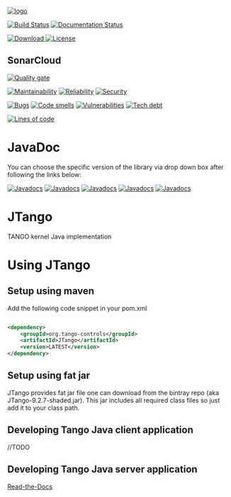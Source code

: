 [![logo](http://www.tango-controls.org/static/tango/img/logo_tangocontrols.png)](http://www.tango-controls.org)



[![Build Status](https://travis-ci.org/tango-controls/JTango.svg?branch=jtango-9-lts)](https://travis-ci.org/tango-controls/JTango)
[![Documentation Status](https://readthedocs.org/projects/jtango/badge/?version=jtango-9-lts)](http://jtango.readthedocs.io/en/jtango-9-lts/?badge=jtango-9-lts)

[ ![Download](https://api.bintray.com/packages/tango-controls/jtango/JTango/images/download.svg) ](https://bintray.com/tango-controls/jtango/JTango/_latestVersion)
[![License](https://img.shields.io/badge/license-LGPL--3.0-blue.svg)](https://github.com/tango-controls/JTango/blob/jtango-9-lts/LICENSE)

## SonarCloud

[![Quality gate](https://sonarcloud.io/api/project_badges/measure?project=org.tango-controls%3AJTango-root%3Ajtango-9-lts&metric=alert_status)](https://sonarcloud.io/dashboard?id=org.tango-controls%3AJTango-root%3Ajtango-9-lts)

[![Maintainability](https://sonarcloud.io/api/project_badges/measure?project=org.tango-controls%3AJTango-root%3Ajtango-9-lts&metric=sqale_rating)](https://sonarcloud.io/dashboard?id=org.tango-controls%3AJTango-root%3Ajtango-9-lts)
[![Reliability](https://sonarcloud.io/api/project_badges/measure?project=org.tango-controls%3AJTango-root%3Ajtango-9-lts&metric=reliability_rating)](https://sonarcloud.io/dashboard?id=org.tango-controls%3AJTango-root%3Ajtango-9-lts)
[![Security](https://sonarcloud.io/api/project_badges/measure?project=org.tango-controls%3AJTango-root%3Ajtango-9-lts&metric=security_rating)](https://sonarcloud.io/dashboard?id=org.tango-controls%3AJTango-root%3Ajtango-9-lts)

[![Bugs](https://sonarcloud.io/api/project_badges/measure?project=org.tango-controls%3AJTango-root%3Ajtango-9-lts&metric=bugs)](https://sonarcloud.io/dashboard?id=org.tango-controls%3AJTango-root%3Ajtango-9-lts)
[![Code smells](https://sonarcloud.io/api/project_badges/measure?project=org.tango-controls%3AJTango-root%3Ajtango-9-lts&metric=code_smells)](https://sonarcloud.io/dashboard?id=org.tango-controls%3AJTango-root%3Ajtango-9-lts)
[![Vulnerabilities](https://sonarcloud.io/api/project_badges/measure?project=org.tango-controls%3AJTango-root%3Ajtango-9-lts&metric=vulnerabilities)](https://sonarcloud.io/dashboard?id=org.tango-controls%3AJTango-root%3Ajtango-9-lts)
[![Tech debt](https://sonarcloud.io/api/project_badges/measure?project=org.tango-controls%3AJTango-root%3Ajtango-9-lts&metric=sqale_index)](https://sonarcloud.io/dashboard?id=org.tango-controls%3AJTango-root%3Ajtango-9-lts)


[![Lines of code](https://sonarcloud.io/api/project_badges/measure?project=org.tango-controls%3AJTango-root%3Ajtango-9-lts&metric=ncloc)](https://sonarcloud.io/dashboard?id=org.tango-controls%3AJTango-root%3Ajtango-9-lts)

# JavaDoc

You can choose the specific version of the library via drop down box after following the links below:

[![Javadocs](http://javadoc.io/badge/org.tango-controls/JTangoServer.svg?color=yellowgreen&label=JTangoServer)](http://javadoc.io/doc/org.tango-controls/JTangoServer)
[![Javadocs](http://javadoc.io/badge/org.tango-controls/JTangoClientLang.svg?label=JTangoClientLang&color=blue)](http://javadoc.io/doc/org.tango-controls/JTangoClientLang)
[![Javadocs](http://javadoc.io/badge/org.tango-controls/JTangoCommons.svg?color=yellow&label=JTangoCommons)](http://javadoc.io/doc/org.tango-controls/JTangoCommons)
[![Javadocs](http://javadoc.io/badge/org.tango-controls/TangORB.svg?color=orange&label=TangORB)](http://javadoc.io/doc/org.tango-controls/TangORB)
[![Javadocs](http://javadoc.io/badge/org.tango-controls/JavaTangoIDL.svg?color=lightgrey&label=JavaTangoIDL)](http://javadoc.io/doc/org.tango-controls/JavaTangoIDL)


# JTango

TANGO kernel Java implementation

# Using JTango

## Setup using maven

Add the following code snippet in your pom.xml


```xml

<dependency>
    <groupId>org.tango-controls</groupId>
    <artifactId>JTango</artifactId>
    <version>LATEST</version>
</dependency>

```

## Setup using fat jar

JTango provides fat jar file one can download from the bintray repo (aka JTango-9.2.7-shaded.jar). This jar includes all required class files so just add it to your class path.

## Developing Tango Java client application

//TODO

## Developing Tango Java server application

[Read-the-Docs](http://tango-controls.readthedocs.io/en/latest/java-server-guide/index.html)
